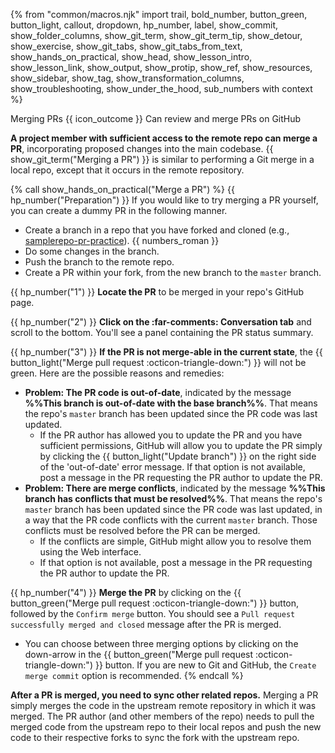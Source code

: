 {% from "common/macros.njk" import trail, bold_number, button_green, button_light, callout, dropdown, hp_number, label, show_commit, show_folder_columns, show_git_term, show_git_term_tip, show_detour, show_exercise, show_git_tabs, show_git_tabs_from_text, show_hands_on_practical, show_head, show_lesson_intro, show_lesson_link, show_output, show_protip, show_ref, show_resources, show_sidebar, show_tag, show_transformation_columns, show_troubleshooting, show_under_the_hood, sub_numbers with context %}

<span id="title">Merging PRs</span>
<span id="prereqs"></span>
<span id="outcomes">{{ icon_outcome }} Can review and merge PRs on GitHub</span>

<div id="body">

**A project member with sufficient access to the remote repo can merge a PR**, incorporating proposed changes into the main codebase. {{ show_git_term("Merging a PR") }} is similar to performing a Git merge in a local repo, except that it occurs in the remote repository.

<!-- ================== start: HANDS-ON =========================== -->
{% call show_hands_on_practical("Merge a PR")  %}
{{ hp_number("Preparation") }} If you would like to try merging a PR yourself, you can create a dummy PR in the following manner.
* Create a branch in a repo that you have forked and cloned (e.g., [samplerepo-pr-practice](https://github.com/se-edu/samplerepo-pr-practice)). {{ numbers_roman }}
* Do some changes in the branch.
* Push the branch to the remote repo.
* Create a PR within your fork, from the new branch to the `master` branch.


{{ hp_number("1") }} **Locate the PR** to be merged in your repo's GitHub page.

{{ hp_number("2") }} **Click on the <span class="tab">:far-comments: Conversation</span> tab** and scroll to the bottom. You'll see a panel containing the PR status summary.<br>
<pic eager src="{{baseUrl}}/gitAndGithub/managePRs/images/mergePr.png" width="800" />

{{ hp_number("3") }} **If the PR is not merge-able in the current state**, the {{ button_light("Merge pull request :octicon-triangle-down:") }} will not be green. Here are the possible reasons and remedies:

* **Problem: The PR code is out-of-date**, indicated by the message **%%This branch is out-of-date with the base branch%%**. That means the repo's `master` branch has been updated since the PR code was last updated.
  * If the PR author has allowed you to update the PR and you have sufficient permissions, GitHub will allow you to update the PR simply by clicking the {{ button_light("Update branch") }} on the right side of the 'out-of-date' error message.
    If that option is not available, post a message in the PR requesting the PR author to update the PR.
* **Problem: There are merge conflicts**, indicated by the message **%%This branch has conflicts that must be resolved%%**. That means the repo's `master` branch has been updated since the PR code was last updated, in a way that the PR code conflicts with the current `master` branch. Those <trigger trigger="click" for="modal:managePRs-mergeConflics">conflicts must be resolved</trigger>  before the PR can be merged.
  * If the conflicts are simple, GitHub might allow you to resolve them using the Web interface.
  * If that option is not available, post a message in the PR requesting the PR author to update the PR.

<modal large header="Tools → Git & GitHub → Merge Conflicts" id="modal:managePRs-mergeConflics">
  <include src="../mergeConflicts/unit-inElsewhere-asFlat.md" boilerplate/>
</modal>

{{ hp_number("4") }} **Merge the PR** by clicking on the {{ button_green("Merge pull request :octicon-triangle-down:") }} button, followed by the `Confirm merge` button. You should see a `Pull request successfully merged and closed` message after the PR is merged.<br>

* You can choose between three merging options by clicking on the down-arrow in the {{ button_green("Merge pull request :octicon-triangle-down:") }} button. If you are new to Git and GitHub, the `Create merge commit` option is recommended.
{% endcall %}<!-- ===== end: HANDS-ON ============================ -->

**After a PR is merged, you need to sync other related repos.** Merging a PR simply merges the code in the upstream remote repository in which it was merged. The PR author (and other members of the repo) needs to pull the merged code from the upstream repo to their local repos and push the new code to their respective forks to sync the fork with the upstream repo.

</div>

<div id="extras">
</div>
